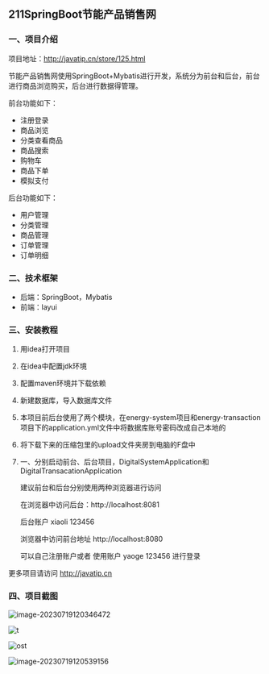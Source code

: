 ## 211SpringBoot节能产品销售网

### 一、项目介绍

项目地址：http://javatip.cn/store/125.html

节能产品销售网使用SpringBoot+Mybatis进行开发，系统分为前台和后台，前台进行商品浏览购买，后台进行数据得管理。

前台功能如下：

- 注册登录
- 商品浏览
- 分类查看商品
- 商品搜索
- 购物车
- 商品下单
- 模拟支付

后台功能如下：

- 用户管理
- 分类管理
- 商品管理
- 订单管理
- 订单明细

### 二、技术框架

- 后端：SpringBoot，Mybatis
- 前端：layui

### 三、安装教程

1. 用idea打开项目

2. 在idea中配置jdk环境

3. 配置maven环境并下载依赖

4. 新建数据库，导入数据库文件

5. 本项目前后台使用了两个模块，在energy-system项目和energy-transaction项目下的application.yml文件中将数据库账号密码改成自己本地的

6. 将下载下来的压缩包里的upload文件夹房到电脑的F盘中

7. 一、分别启动前台、后台项目，DigitalSystemApplication和DigitalTransacationApplication

    建议前台和后台分别使用两种浏览器进行访问

    在浏览器中访问后台：http://localhost:8081

    后台账户 xiaoli 123456

    浏览器中访问前台地址  http://localhost:8080

    可以自己注册账户或者  使用账户  yaoge  123456 进行登录

更多项目请访问 http://javatip.cn

### 四、项目截图

![image-20230719120346472](http://image.javatip.cn/bysj/20230719120346.png)

![t](http://image.javatip.cn/bysj/20230719120501.png)

![ost](http://image.javatip.cn/bysj/20230719120509.png)

![image-20230719120539156](http://image.javatip.cn/bysj/20230719120539.png)
